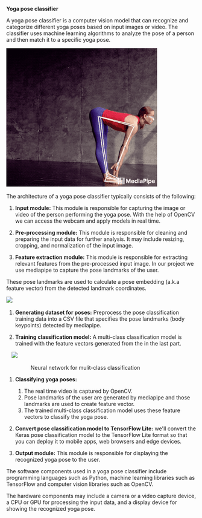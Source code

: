 **Yoga pose classifier**

A yoga pose classifier is a computer vision model that can recognize and categorize different yoga poses based on input images or video. The classifier uses machine learning algorithms to analyze the pose of a person and then match it to a specific yoga pose. 

![](./img/Aspose.Words.f7417221-acfc-48eb-ac3d-1bf3e6f6c2e7.001.png)

The architecture of a yoga pose classifier typically consists of the following: 

1. **Input module:** This module is responsible for capturing the image or video of the person performing the yoga pose. With the help of OpenCV we can access the webcam and apply models in real time.

1. **Pre-processing module:** This module is responsible for cleaning and preparing the input data for further analysis. It may include resizing, cropping, and normalization of the input image.

1. **Feature extraction module:** This module is responsible for extracting relevant features from the pre-processed input image. In our project we use mediapipe to capture the pose landmarks of the user.

These pose landmarks are used to calculate a pose embedding (a.k.a feature vector) from the detected landmark coordinates.

![](./img/Aspose.Words.f7417221-acfc-48eb-ac3d-1bf3e6f6c2e7.002.png)


1. **Generating dataset for poses:** Preprocess the pose classification training data into a CSV file that specifies the pose landmarks (body keypoints) detected by mediapipe.

1. **Training classification model:** A multi-class classification model is trained with the feature vectors generated from the in the last part.

`  `![](./img/Aspose.Words.f7417221-acfc-48eb-ac3d-1bf3e6f6c2e7.003.png)

`         `Neural network for mulit-class classification

1. **Classifying yoga poses:** 
   1. The real time video is captured by OpenCV. 
   1. Pose landmarks of the user are generated by mediapipe and those landmarks are used to create feature vector.
   1. The trained multi-class classification model uses these feature vectors to classify the yoga pose.

1. **Convert pose classification model to TensorFlow Lite:** we'll convert the Keras pose classification model to the TensorFlow Lite format so that you can deploy it to mobile apps, web browsers and edge devices. 

1. **Output module:** This module is responsible for displaying the recognized yoga pose to the user. 

The software components used in a yoga pose classifier include programming languages such as Python, machine learning libraries such as TensorFlow and computer vision libraries such as OpenCV. 

The hardware components may include a camera or a video capture device, a CPU or GPU for processing the input data, and a display device for showing the recognized yoga pose. 



